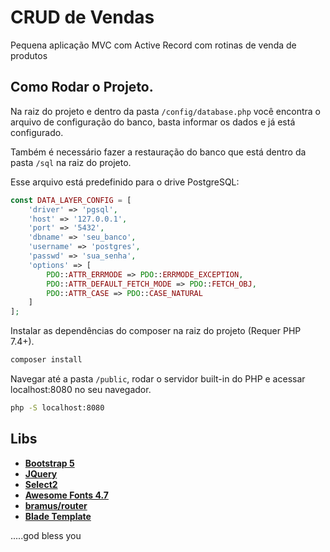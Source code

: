 # CRUD de Vendas

Pequena aplicação MVC com Active Record com rotinas de venda de produtos

## Como Rodar o Projeto.

Na raiz do projeto e dentro da pasta `/config/database.php` você encontra o arquivo de configuração do banco, basta informar os dados e já está configurado.

Também é necessário fazer a restauração do banco que está dentro da pasta `/sql` na raiz do projeto.

Esse arquivo está predefinido para o drive PostgreSQL:

```php // template.php
const DATA_LAYER_CONFIG = [
    'driver' => 'pgsql',
    'host' => '127.0.0.1',
    'port' => '5432',
    'dbname' => 'seu_banco',
    'username' => 'postgres',
    'passwd' => 'sua_senha',
    'options' => [
        PDO::ATTR_ERRMODE => PDO::ERRMODE_EXCEPTION,
        PDO::ATTR_DEFAULT_FETCH_MODE => PDO::FETCH_OBJ,
        PDO::ATTR_CASE => PDO::CASE_NATURAL
    ]
];
```

Instalar as dependências do composer na raiz do projeto (Requer PHP 7.4+).

```bash
composer install
```

Navegar até a pasta `/public`, rodar o servidor built-in do PHP e acessar localhost:8080 no seu navegador.

```bash
php -S localhost:8080
```

## Libs

- **[Bootstrap 5](https://getbootstrap.com/docs/5.0/getting-started/introduction/)**
- **[JQuery](https://api.jquery.com/)**
- **[Select2](https://select2.org/)**
- **[Awesome Fonts 4.7](https://fontawesome.com/v4/icons/)**
- **[bramus/router](https://github.com/bramus/router)**
- **[Blade Template](https://github.com/EFTEC/BladeOne)**

.....god bless you
